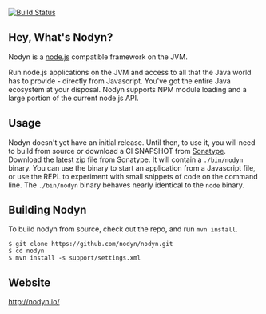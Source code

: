 [![Build Status](https://secure.travis-ci.org/nodyn/nodyn.png)](http://travis-ci.org/nodyn/nodyn)

## Hey, What's Nodyn?

Nodyn is a [node.js](http://nodejs.org) compatible framework on the JVM.

Run node.js applications on the JVM and access to all that the Java world has to
provide - directly from Javascript. You've got the entire Java ecosystem at
your disposal. Nodyn supports NPM module loading and a large portion of the
current node.js API.

## Usage

Nodyn doesn't yet have an initial release. Until then, to use it, you will need
to build from source or download a CI SNAPSHOT from
[Sonatype](https://oss.sonatype.org/content/repositories/snapshots/io/nodyn/nodyn/0.1.1-SNAPSHOT/).
Download the latest zip file from Sonatype. It will contain a `./bin/nodyn`
binary.  You can use the binary to start an application from a Javascript file,
or use the REPL to experiment with small snippets of code on the command line.
The `./bin/nodyn` binary behaves nearly identical to the `node` binary.

## Building Nodyn

To build nodyn from source, check out the repo, and run `mvn install`.

    $ git clone https://github.com/nodyn/nodyn.git
    $ cd nodyn
    $ mvn install -s support/settings.xml

## Website

http://nodyn.io/
